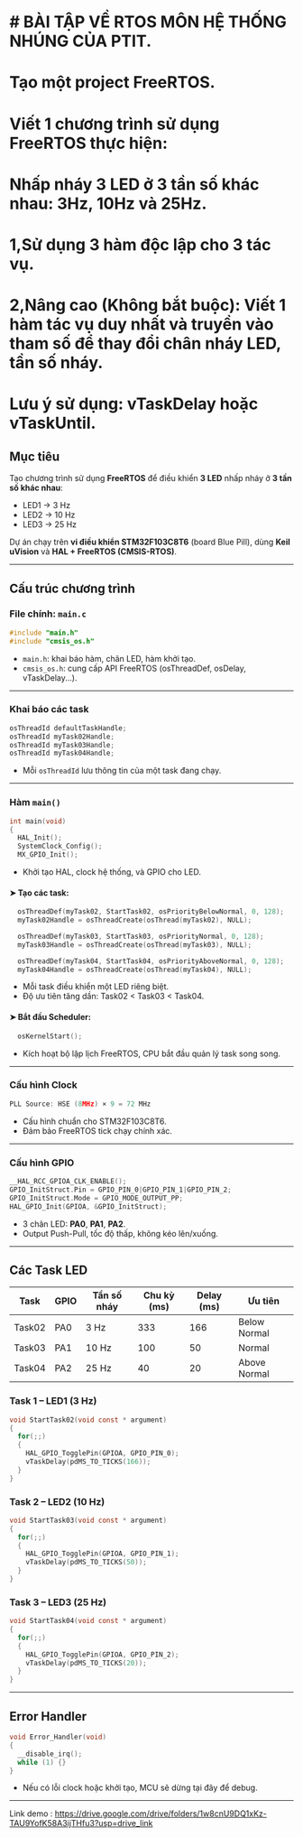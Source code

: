 #  # BÀI TẬP VỀ RTOS MÔN HỆ THỐNG NHÚNG CỦA PTIT.
# Tạo một project FreeRTOS.
# Viết 1 chương trình sử dụng FreeRTOS thực hiện:
# Nhấp nháy 3 LED ở 3 tần số khác nhau: 3Hz, 10Hz và 25Hz.
# 1,Sử dụng 3 hàm độc lập cho 3 tác vụ.
# 2,Nâng cao (Không bắt buộc): Viết 1 hàm tác vụ duy nhất và truyền vào tham số để thay đổi chân nháy LED, tần số nháy.
# Lưu ý sử dụng: vTaskDelay hoặc vTaskUntil.

##  Mục tiêu
Tạo chương trình sử dụng **FreeRTOS** để điều khiển **3 LED** nhấp nháy ở **3 tần số khác nhau**:
- LED1 → 3 Hz  
- LED2 → 10 Hz  
- LED3 → 25 Hz  

Dự án chạy trên **vi điều khiển STM32F103C8T6** (board Blue Pill), dùng **Keil uVision** và **HAL + FreeRTOS (CMSIS-RTOS)**.

---

##  Cấu trúc chương trình
###  File chính: `main.c`
```c
#include "main.h"
#include "cmsis_os.h"
```
- `main.h`: khai báo hàm, chân LED, hàm khởi tạo.  
- `cmsis_os.h`: cung cấp API FreeRTOS (osThreadDef, osDelay, vTaskDelay...).

---

###  Khai báo các task
```c
osThreadId defaultTaskHandle;
osThreadId myTask02Handle;
osThreadId myTask03Handle;
osThreadId myTask04Handle;
```
- Mỗi `osThreadId` lưu thông tin của một task đang chạy.  

---

###  Hàm `main()`
```c
int main(void)
{
  HAL_Init();
  SystemClock_Config();
  MX_GPIO_Init();
```
- Khởi tạo HAL, clock hệ thống, và GPIO cho LED.  

#### ➤ Tạo các task:
```c
  osThreadDef(myTask02, StartTask02, osPriorityBelowNormal, 0, 128);
  myTask02Handle = osThreadCreate(osThread(myTask02), NULL);

  osThreadDef(myTask03, StartTask03, osPriorityNormal, 0, 128);
  myTask03Handle = osThreadCreate(osThread(myTask03), NULL);

  osThreadDef(myTask04, StartTask04, osPriorityAboveNormal, 0, 128);
  myTask04Handle = osThreadCreate(osThread(myTask04), NULL);
```
- Mỗi task điều khiển một LED riêng biệt.  
- Độ ưu tiên tăng dần: Task02 < Task03 < Task04.  

#### ➤ Bắt đầu Scheduler:
```c
  osKernelStart();
```
- Kích hoạt bộ lập lịch FreeRTOS, CPU bắt đầu quản lý task song song.  

---

###  Cấu hình Clock
```c
PLL Source: HSE (8MHz) × 9 = 72 MHz
```
- Cấu hình chuẩn cho STM32F103C8T6.  
- Đảm bảo FreeRTOS tick chạy chính xác.  

---

###  Cấu hình GPIO
```c
__HAL_RCC_GPIOA_CLK_ENABLE();
GPIO_InitStruct.Pin = GPIO_PIN_0|GPIO_PIN_1|GPIO_PIN_2;
GPIO_InitStruct.Mode = GPIO_MODE_OUTPUT_PP;
HAL_GPIO_Init(GPIOA, &GPIO_InitStruct);
```
- 3 chân LED: **PA0**, **PA1**, **PA2**.  
- Output Push-Pull, tốc độ thấp, không kéo lên/xuống.

---

##  Các Task LED

| Task | GPIO | Tần số nháy | Chu kỳ (ms) | Delay (ms) | Ưu tiên |
|------|------|--------------|--------------|-------------|----------|
| Task02 | PA0 | 3 Hz | 333 | 166 | Below Normal |
| Task03 | PA1 | 10 Hz | 100 | 50 | Normal |
| Task04 | PA2 | 25 Hz | 40 | 20 | Above Normal |

###  Task 1 – LED1 (3 Hz)
```c
void StartTask02(void const * argument)
{
  for(;;)
  {
    HAL_GPIO_TogglePin(GPIOA, GPIO_PIN_0);
    vTaskDelay(pdMS_TO_TICKS(166));
  }
}
```

###  Task 2 – LED2 (10 Hz)
```c
void StartTask03(void const * argument)
{
  for(;;)
  {
    HAL_GPIO_TogglePin(GPIOA, GPIO_PIN_1);
    vTaskDelay(pdMS_TO_TICKS(50));
  }
}
```

###  Task 3 – LED3 (25 Hz)
```c
void StartTask04(void const * argument)
{
  for(;;)
  {
    HAL_GPIO_TogglePin(GPIOA, GPIO_PIN_2);
    vTaskDelay(pdMS_TO_TICKS(20));
  }
}
```

---

##  Error Handler
```c
void Error_Handler(void)
{
  __disable_irq();
  while (1) {}
}
```
- Nếu có lỗi clock hoặc khởi tạo, MCU sẽ dừng tại đây để debug.

--- 

Link demo : https://drive.google.com/drive/folders/1w8cnU9DQ1xKz-TAU9YofK58A3ijTHfu3?usp=drive_link


